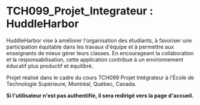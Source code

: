 # TCH099_Projet_Integrateur : HuddleHarbor

HuddleHarbor vise à améliorer l'organisation des étudiants, à favoriser une participation équitable dans les travaux d'équipe et à permettre aux enseignants de mieux gérer leurs classes. En encourageant la collaboration et la responsabilisation, cette application contribue à un environnement éducatif plus productif et équilibré.

Projet réalisé dans le cadre du cours TCH099 Projet Intégrateur à l'École de Technologie Supérieure, Montréal, Québec, Canada. 


**Si l'utilisateur n'est pas authentifié, il sera redirigé vers la page d'accueil.**
